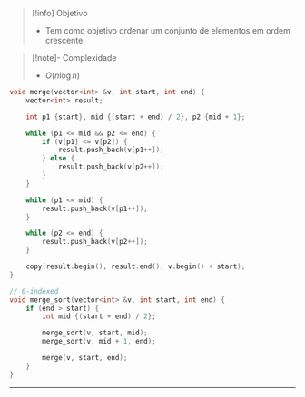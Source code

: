 > [!info] Objetivo
> - Tem como objetivo ordenar um conjunto de elementos em ordem crescente.

> [!note]- Complexidade
> - $O(n \log n)$

```cpp
void merge(vector<int> &v, int start, int end) {
    vector<int> result;

    int p1 {start}, mid {(start + end) / 2}, p2 {mid + 1};

    while (p1 <= mid && p2 <= end) {
        if (v[p1] <= v[p2]) {
            result.push_back(v[p1++]);
        } else {
            result.push_back(v[p2++]);
        }
    }

    while (p1 <= mid) {
        result.push_back(v[p1++]);
    }

    while (p2 <= end) {
        result.push_back(v[p2++]);
    }

    copy(result.begin(), result.end(), v.begin() + start);
}

// 0-indexed
void merge_sort(vector<int> &v, int start, int end) {
    if (end > start) {
        int mid {(start + end) / 2};

        merge_sort(v, start, mid);
        merge_sort(v, mid + 1, end);

        merge(v, start, end);
    }
}
```

---